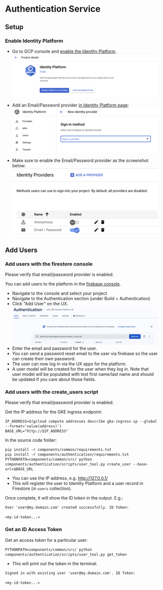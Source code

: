 # Authentication Service

## Setup

### Enable Identity Platform

- Go to GCP console and [enable the Identity Platform](https://console.cloud.google.com/customer-identity).
  ![Enable IDP](../../.github/assets/idp_enable.png)

- Add an Email/Password provider [in Identity Platform page](https://console.cloud.google.com/customer-identity/providers):
  ![Add IDP provider](../../.github/assets/idp_add_provider.png)

- Make sure to enable the Email/Password provider as the screenshot below:
  ![Alt text](../../.github/assets/idp_emailpass.png)


## Add Users

### Add users with the firestore console
Please verify that email/password provider is enabled.

You can add users to the platform in the [firebase console](https://console.firebase.google.com).  

- Navigate to the console and select your project
- Navigate to the Authentication section (under Build > Authentication)
- Click "Add User" on the UX.
  ![Add User](../../docs/assets/add_user.jpg)
- Enter the email and password for the user.
- You can send a password reset email to the user via firebase so the user can create their own password.
- The user can now log in via the UX apps for the platform.
- A user model will be created for the user when they log in.  Note that user model will be populated with test first name/last name and should be updated if you care about those fields.

### Add users with the create_users script
Please verify that email/password provider is enabled.

Get the IP address for the GKE ingress endpoint:
```
IP_ADDRESS=$(gcloud compute addresses describe gke-ingress-ip --global --format='value(address)')
BASE_URL="http://$IP_ADDRESS"
```

In the source code folder:
```
pip install -r components/common/requirements.txt
pip install -r components/authentication/requirements.txt
PYTHONPATH=components/common/src/ python components/authentication/scripts/user_tool.py create_user --base-url=$BASE_URL
```
- You can use the IP address, e.g. http://127.0.0.1/
- This will register the user to Identity Platform and a user record in Firestore (in `users` collection).

Once complete, it will show the ID token in the output. E.g.:
```
User 'user@my.domain.com' created successfully. ID Token:

<my-id-token...>
```

### Get an ID Access Token

Get an access token for a particular user:
```
PYTHONPATH=components/common/src/ python components/authentication/scripts/user_tool.py get_token
```
- This will print out the token in the terminal.

```
Signed in with existing user 'user@my.domain.com'. ID Token:

<my-id-token...>
```
